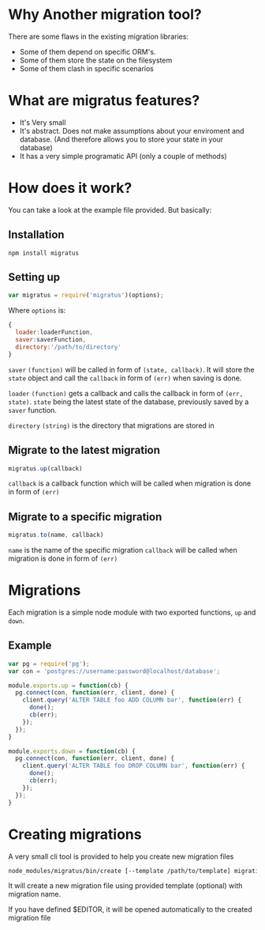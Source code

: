 # Why Another migration tool?

There are some flaws in the existing migration libraries:
- Some of them depend on specific ORM's.
- Some of them store the state on the filesystem
- Some of them clash in specific scenarios

# What are migratus features?

- It's Very small
- It's abstract. Does not make assumptions about your enviroment and database. (And therefore allows you to store your state in your database)
- It has a very simple programatic API (only a couple of methods)

# How does it work?

You can take a look at the example file provided. But basically:

## Installation
`npm install migratus`

## Setting up

``` javascript
var migratus = require('migratus')(options);
```

Where `options` is:
```javascript
{
  loader:loaderFunction,
  saver:saverFunction,
  directory:'/path/to/directory'
}
```
`saver` `(function)` will be called in form of `(state, callback)`. It will store the `state` object and call the `callback` in form of `(err)` when saving is done.

`loader` `(function)` gets a callback and calls the callback in form of `(err, state)`. `state` being the latest state of the database, previously saved by a `saver` function.

`directory` `(string)` is the directory that migrations are stored in

## Migrate to the latest migration

```javascript
migratus.up(callback)
```

`callback` is a callback function which will be called when migration is done in form of `(err)`

## Migrate to a specific migration
```javascript
migratus.to(name, callback)
```

`name` is the name of the specific migration
`callback` will be called when migration is done in form of `(err)`

# Migrations
Each migration is a simple node module with two exported functions, `up` and `down`.

## Example

```javascript
var pg = require('pg');
var con = 'postgres://username:password@localhost/database';

module.exports.up = function(cb) {
  pg.connect(con, function(err, client, done) {
    client.query('ALTER TABLE foo ADD COLUMN bar', function(err) {
      done();
      cb(err);
    });
  });
}

module.exports.down = function(cb) {
  pg.connect(con, function(err, client, done) {
    client.query('ALTER TABLE foo DROP COLUMN bar', function(err) {
      done();
      cb(err);
    });
  });
}
```

# Creating migrations

A very small cli tool is provided to help you create new migration files

```bash
node_modules/migratus/bin/create [--template /path/to/template] migration name
```

It will create a new migration file using provided template (optional) with migration name.

If you have defined $EDITOR, it will be opened automatically to the created migration file